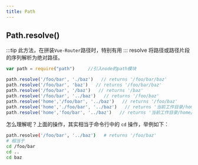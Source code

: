 ```yaml
---
title: Path
---
```

## Path.resolve()
:::tip
此方法，在拼装```Vue-Router```路径时，特别有用
:::
resolve 将路径或路径片段的序列解析为绝对路径。
```js
var path = require("path")     //引入node的path模块

path.resolve('/foo/bar', './baz')   // returns '/foo/bar/baz'
path.resolve('/foo/bar', 'baz')   // returns '/foo/bar/baz'
path.resolve('/foo/bar', '/baz')   // returns '/baz'
path.resolve('/foo/bar', '../baz')   // returns '/foo/baz'
path.resolve('home','/foo/bar', '../baz')   // returns '/foo/baz'
path.resolve('home','./foo/bar', '../baz')   // returns '当前工作目录/home/foo/baz'
path.resolve('home','foo/bar', '../baz')   // returns '当前工作目录/home/foo/baz'
```
怎么理解呢？上面的操作，其实相当于命令行中的 ```cd``` 操作，举例如下：
```bash
path.resolve('/foo/bar', '../baz')   # returns '/foo/baz'
# 相当于
cd /foo/bar
cd ..
cd baz
```
